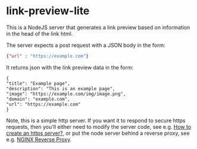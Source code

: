 # link-preview-lite

This is a NodeJS server that generates a link preview based on information in the head of the link html.

The server expects a post request with a JSON body in the form:

```json
{"url" : "https://example.com"}
```

It returns json with the link preview data in the form:

```
{
"title": "Example page",
"description": "This is an example page",
"image": "https://example.com/img/image.png",
"domain": "example.com",
"url": "https://example.com"
}
```

Note, this is a simple http server. If you want it to respond to secure https requests, then you'll either need to modify the server code, see e.g. [How to create an https server?](https://nodejs.org/en/knowledge/HTTP/servers/how-to-create-a-HTTPS-server/), or put the node server behind a reverse proxy, see e.g. [NGINX Reverse Proxy](https://docs.nginx.com/nginx/admin-guide/web-server/reverse-proxy/).
